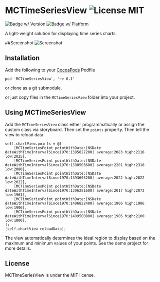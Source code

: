 MCTimeSeriesView ![License MIT](https://go-shields.herokuapp.com/license-MIT-blue.png)
========================

[![Badge w/ Version](https://cocoapod-badges.herokuapp.com/v/MCTimeSeriesView/badge.png)](https://github.com/matthewcheok/MCTimeSeriesView)
[![Badge w/ Platform](https://cocoapod-badges.herokuapp.com/p/MCTimeSeriesView/badge.svg)](https://github.com/matthewcheok/MCTimeSeriesView)

A light-weight solution for displaying time series charts.

##Screenshot
![Screenshot](https://raw.github.com/matthewcheok/MCTimeSeriesView/master/MCTimeSeriesView.gif "Example of MCTimeSeriesView")

## Installation

Add the following to your [CocoaPods](http://cocoapods.org/) Podfile

    pod 'MCTimeSeriesView', '~> 0.1'

or clone as a git submodule,

or just copy files in the ```MCTimeSeriesView``` folder into your project.

## Using MCTimeSeriesView

Add the `MCTimeSeriesView` class either programmatically or assign the custom class via storyboard. Then set the `points` property. Then tell the view to reload data

```
self.chartView.points = @[
    [MCTimeSeriesPoint pointWithDate:[NSDate dateWithTimeIntervalSince1970:1385827200] average:2083 high:2116 low:2025],
    [MCTimeSeriesPoint pointWithDate:[NSDate dateWithTimeIntervalSince1970:1388505600] average:2201 high:2318 low:2080],
    [MCTimeSeriesPoint pointWithDate:[NSDate dateWithTimeIntervalSince1970:1393603200] average:2022 high:2022 low:2022],
    [MCTimeSeriesPoint pointWithDate:[NSDate dateWithTimeIntervalSince1970:1396281600] average:2017 high:2073 low:1961],
    [MCTimeSeriesPoint pointWithDate:[NSDate dateWithTimeIntervalSince1970:1406822400] average:1906 high:1906 low:1906],
    [MCTimeSeriesPoint pointWithDate:[NSDate dateWithTimeIntervalSince1970:1409500800] average:1906 high:2100 low:1800],
];
[self.chartView reloadData];
```

The view automatically determines the ideal region to display based on the maximum and minimum values of your points. See the demo project for more details.

## License

MCTimeSeriesView is under the MIT license.
